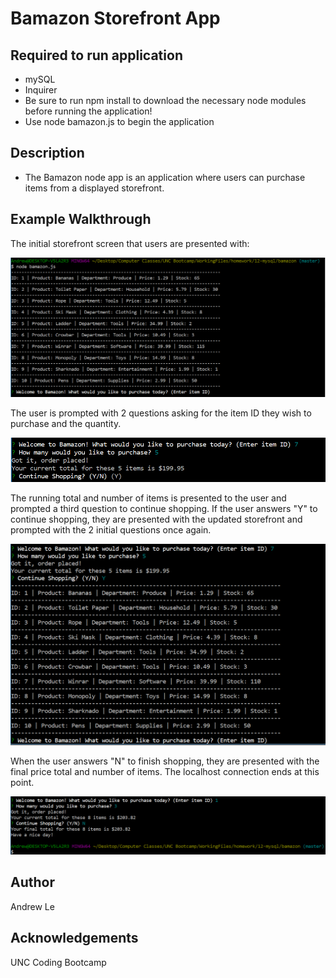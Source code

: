 # Bamazon Storefront App

## Required to run application

* mySQL
* Inquirer
* Be sure to run npm install to download the necessary node modules before running the application!
* Use node bamazon.js to begin the application

## Description

* The Bamazon node app is an application where users can purchase items from a displayed storefront.

## Example Walkthrough

The initial storefront screen that users are presented with:

![Welcome Screen](/images/Capture.PNG)

The user is prompted with 2 questions asking for the item ID they wish to purchase and the quantity.

![User Request](/images/Capture2.PNG)

The running total and number of items is presented to the user and prompted a third question to continue shopping. If the user answers "Y" to continue shopping, they are presented with the updated storefront and prompted with the 2 initial questions once again.

![Updated Storefront](/images/Capture3.PNG)

When the user answers "N" to finish shopping, they are presented with the final price total and number of items. The localhost connection ends at this point.

![Checkout Screen](/images/Capture4.PNG)


## Author
Andrew Le

## Acknowledgements
UNC Coding Bootcamp

